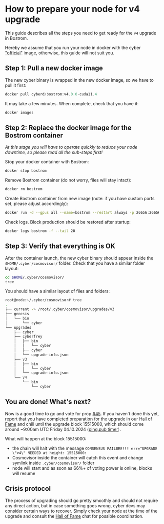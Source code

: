 # How to prepare your node for v4 upgrade

This guide describes all the steps you need to get ready for the `v4` upgrade in Bostrom.

Hereby we assume that you run your node in docker with the cyber ["official"](https://hub.docker.com/layers/cyber/cyberd/cyber/bostrom-1/images/sha256-6383de3e4562690907b0dbb99b752f53ef2d41f44a7d452a903d24397e49911b?context=explore) image, otherwise, this guide will not suit you.

## Step 1: Pull a new docker image

The new cyber binary is wrapped in the new docker image, so we have to pull it first:

```js
docker pull cyberd/bostrom:v4.0.0-cuda11.4
```

It may take a few minutes. When complete, check that you have it:

```js
docker images
```

## Step 2: Replace the docker image for the Bostrom container

*At this stage you will have to operate quickly to reduce your node downtime, so please read all the sub-steps first!*

Stop your docker container with Bostrom:

```js
docker stop bostrom
```

Remove Bostrom container (do not worry, files will stay intact):

```js
docker rm bostrom
```

Create Bostrom container from new image (note: if you have custom ports set, please adjust accordingly):

```sh
docker run -d --gpus all --name=bostrom --restart always -p 26656:26656 -p 26657:26657 -p 1317:1317 -e ALLOW_SEARCH=true -v $HOME/.cyber:/root/.cyber  cyberd/bostrom:v4.0.0-cuda11.4
```

Check logs. Block production should be restored after startup:

```sh
docker logs bostrom -f --tail 20 
```

## Step 3: Verify that everything is OK

After the container launch, the new cyber binary should appear inside the `$HOME/.cyber/cosmovisor/` folder. Check that you have a similar folder layout:

```sh
cd $HOME/.cyber/cosmovisor/
tree
```

You should have a similar layout of files and folders:

```sh
root@node:~/.cyber/cosmovisor# tree
.
├── current -> /root/.cyber/cosmovisor/upgrades/v3
├── genesis
│   └── bin
│       └── cyber
└── upgrades
    ├── cyber
    ├── cyberfrey
    │   ├── bin
    │   │   └── cyber
    │   ├── cyber
    │   └── upgrade-info.json
    ├── v3
    │   ├── bin
    │   │   └── cyber
    │   └── upgrade-info.json
    └── v4
        └── bin
            └── cyber

```

## You are done! What's next?

Now is a good time to go and vote for prop [#45](https://cyb.ai/senate/45). If you haven't done this yet, report that you have completed preparation for the upgrade in our [Hall of Fame](https://t.me/fameofcyber) and chill until the upgrade block 15515000, which should come around ~9:00am UTC Friday 04.10.2024 ([ping.pub timer](https://ping.pub/bostrom/block/15515000)).

What will happen at the block 15515000: 

- the chain will halt with the message `CONSENSUS FAILURE!!! err="UPGRADE \"v4\" NEEDED at height: 15515000:`
- Cosmovisor inside the container will catch this event and change symlink inside `.cyber/cosmovisor/` folder
- node will start and as soon as 66%+ of voting power is online, blocks will resume

## Crisis protocol

The process of upgrading should go pretty smoothly and should not require any direct action, but in case something goes wrong, cyber devs may consider certain ways to recover. Simply check your node at the time of the upgrade and consult the [Hall of Fame](https://t.me/fameofcyber) chat for possible coordination.
